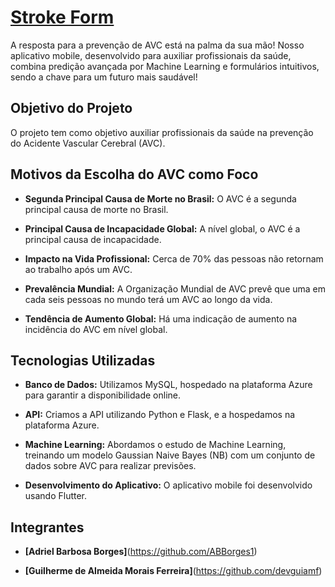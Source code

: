# [Stroke Form](https://www.youtube.com/watch?v=To4EHDfwbc8)

A resposta para a prevenção de AVC está na palma da sua mão! Nosso aplicativo mobile, desenvolvido para auxiliar profissionais da saúde, combina predição avançada por Machine Learning e formulários intuitivos, sendo a chave para um futuro mais saudável!

## Objetivo do Projeto

O projeto tem como objetivo auxiliar profissionais da saúde na prevenção do Acidente Vascular Cerebral (AVC).

## Motivos da Escolha do AVC como Foco

- **Segunda Principal Causa de Morte no Brasil:**
  O AVC é a segunda principal causa de morte no Brasil.

- **Principal Causa de Incapacidade Global:**
  A nível global, o AVC é a principal causa de incapacidade.

- **Impacto na Vida Profissional:**
  Cerca de 70% das pessoas não retornam ao trabalho após um AVC.

- **Prevalência Mundial:**
  A Organização Mundial de AVC prevê que uma em cada seis pessoas no mundo terá um AVC ao longo da vida.

- **Tendência de Aumento Global:**
  Há uma indicação de aumento na incidência do AVC em nível global.

## Tecnologias Utilizadas

- **Banco de Dados:**
  Utilizamos MySQL, hospedado na plataforma Azure para garantir a disponibilidade online.

- **API:**
  Criamos a API utilizando Python e Flask, e a hospedamos na plataforma Azure.

- **Machine Learning:**
  Abordamos o estudo de Machine Learning, treinando um modelo Gaussian Naive Bayes (NB) com um conjunto de dados sobre AVC para realizar previsões.

- **Desenvolvimento do Aplicativo:**
  O aplicativo mobile foi desenvolvido usando Flutter.

## Integrantes
- **[Adriel Barbosa Borges]**(https://github.com/ABBorges1)

- **[Guilherme de Almeida Morais Ferreira]**(https://github.com/devguiamf)
